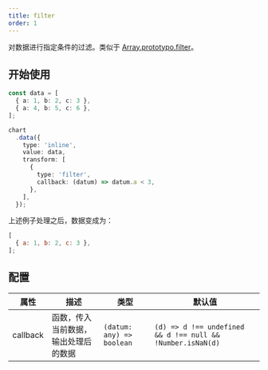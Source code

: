 ```yaml
---
title: filter
order: 1
---
```


对数据进行指定条件的过滤。类似于 [Array.prototypo.filter](https://developer.mozilla.org/en-US/docs/Web/JavaScript/Reference/Global_Objects/Array/filter)。

## 开始使用

```ts
const data = [
  { a: 1, b: 2, c: 3 },
  { a: 4, b: 5, c: 6 },
];

chart
  .data({
    type: 'inline',
    value: data,
    transform: [
      {
        type: 'filter',
        callback: (datum) => datum.a < 3,
      },
    ],
  });
```

上述例子处理之后，数据变成为：

```js
[
  { a: 1, b: 2, c: 3 },
];
```

## 配置

| 属性 | 描述 | 类型 | 默认值|
| -------------| ----------------------------------------------------------- | -----------------------------| --------------------|
| callback     |  函数，传入当前数据，输出处理后的数据                             | `(datum: any) => boolean`    | `(d) => d !== undefined && d !== null && !Number.isNaN(d)`          |
